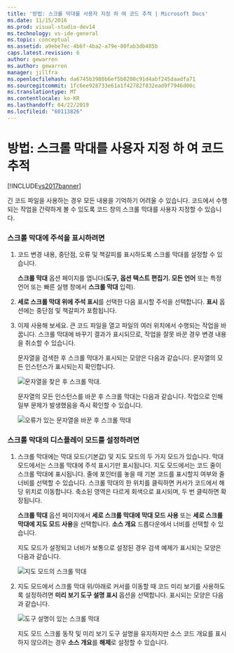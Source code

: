 ```yaml
---
title: '방법: 스크롤 막대를 사용자 지정 하 여 코드 추적 | Microsoft Docs'
ms.date: 11/15/2016
ms.prod: visual-studio-dev14
ms.technology: vs-ide-general
ms.topic: conceptual
ms.assetid: a9ebe7ec-4b6f-4ba2-a79e-80fab3db485b
caps.latest.revision: 6
author: gewarren
ms.author: gewarren
manager: jillfra
ms.openlocfilehash: da6745b3980b6ef5b0200c91d4abf245daadfa71
ms.sourcegitcommit: 1fc6ee928733e61a1f42782f832ead9f7946d00c
ms.translationtype: MT
ms.contentlocale: ko-KR
ms.lasthandoff: 04/22/2019
ms.locfileid: "60113826"
---
```

# <a name="how-to-track-your-code-by-customizing-the-scrollbar"></a>방법: 스크롤 막대를 사용자 지정 하 여 코드 추적
[!INCLUDE[vs2017banner](../includes/vs2017banner.md)]

긴 코드 파일을 사용하는 경우 모든 내용을 기억하기 어려울 수 있습니다. 코드에서 수행되는 작업을 간략하게 볼 수 있도록 코드 창의 스크롤 막대를 사용자 지정할 수 있습니다.  
  
### <a name="to-show-annotations-on-the-scroll-bar"></a>스크롤 막대에 주석을 표시하려면  
  
1. 코드 변경 내용, 중단점, 오류 및 책갈피를 표시하도록 스크롤 막대를 설정할 수 있습니다.  
  
     **스크롤 막대** 옵션 페이지를 엽니다(**도구, 옵션 텍스트 편집기. 모든 언어** 또는 특정 언어 또는 빠른 실행 창에서 **스크롤 막대** 입력).  
  
2. **세로 스크롤 막대 위에 주석 표시**를 선택한 다음 표시할 주석을 선택합니다. **표시** 옵션에는 중단점 및 책갈피가 포함됩니다.  
  
3. 이제 사용해 보세요. 큰 코드 파일을 열고 파일의 여러 위치에서 수행되는 작업을 바꿉니다. 스크롤 막대에 바꾸기 결과가 표시되므로, 작업을 잘못 바꾼 경우 변경 내용을 취소할 수 있습니다.  
  
     문자열을 검색한 후 스크롤 막대가 표시되는 모양은 다음과 같습니다. 문자열의 모든 인스턴스가 표시되는지 확인합니다.  
  
     ![문자열을 찾은 후 스크롤 막대.](../ide/media/enhancedscrollbarsearch.png "EnhancedScrollbarSearch")  
  
     문자열의 모든 인스턴스를 바꾼 후 스크롤 막대는 다음과 같습니다. 작업으로 인해 일부 문제가 발생했음을 즉시 확인할 수 있습니다.  
  
     ![오류가 있는 문자열을 바꾼 후 스크롤 막대](../ide/media/enhancedscrollbarreplace.png "EnhancedScrollbarReplace")  
  
### <a name="to-set-the-display-mode-for-the-scroll-bar"></a>스크롤 막대의 디스플레이 모드를 설정하려면  
  
1. 스크롤 막대에는 막대 모드(기본값) 및 지도 모드의 두 가지 모드가 있습니다. 막대 모드에서는 스크롤 막대에 주석 표시기만 표시됩니다. 지도 모드에서는 코드 줄이 스크롤 막대에 표시됩니다. 줄에 포인터를 놓을 때 기본 코드를 표시할지 여부와 줄 너비를 선택할 수 있습니다. 스크롤 막대의 한 위치를 클릭하면 커서가 코드에서 해당 위치로 이동합니다. 축소된 영역은 다르게 회색으로 표시되며, 두 번 클릭하면 확장됩니다.  
  
     **스크롤 막대** 옵션 페이지에서 **세로 스크롤 막대에 막대 모드 사용** 또는 **세로 스크롤 막대에 지도 모드 사용**을 선택합니다. **소스 개요** 드롭다운에서 너비를 선택할 수 있습니다.  
  
     지도 모드가 설정되고 너비가 보통으로 설정된 경우 검색 예제가 표시되는 모양은 다음과 같습니다.  
  
     ![지도 모드의 스크롤 막대](../ide/media/enhancedscrollbar.png "EnhancedScrollbar")  
  
2. 지도 모드에서 스크롤 막대 위/아래로 커서를 이동할 때 코드 미리 보기를 사용하도록 설정하려면 **미리 보기 도구 설명 표시** 옵션을 선택합니다. 표시되는 모양은 다음과 같습니다.  
  
     ![도구 설명이 있는 스크롤 막대](../ide/media/enhancedscrollbarsearchtooltip.png "EnhancedScrollbarSearchTooltip")  
  
     지도 모드 스크롤 동작 및 미리 보기 도구 설명을 유지하지만 소스 코드 개요를 표시하지 않으려는 경우 **소스 개요**를 **해제**로 설정할 수 있습니다.

